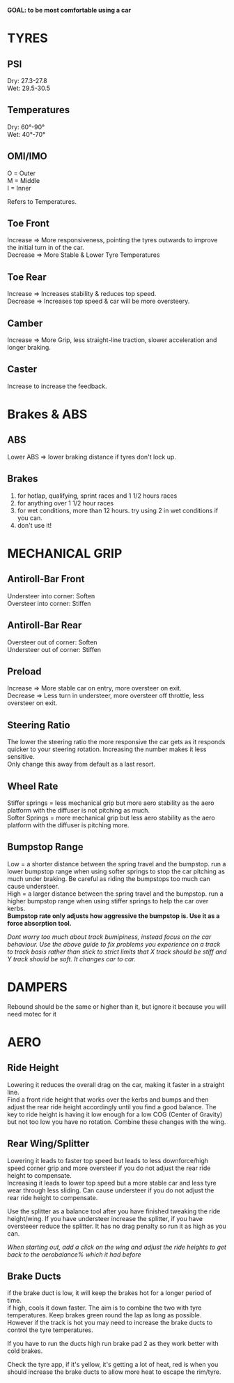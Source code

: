 **GOAL: to be most comfortable using a car**   

# TYRES

## PSI
Dry: 27.3-27.8   
Wet: 29.5-30.5   
  
## Temperatures    
Dry: 60°-90°   
Wet: 40°-70°      

## OMI/IMO   
O = Outer   
M = Middle   
I = Inner   

Refers to Temperatures.     

## Toe Front
Increase => More responsiveness, pointing the tyres outwards to improve the initial turn in of the car.   
Decrease => More Stable & Lower Tyre Temperatures   

## Toe Rear
Increase => Increases stability & reduces top speed.   
Decrease => Increases top speed & car will be more oversteery.    

## Camber
Increase => More Grip, less straight-line traction, slower acceleration and longer braking.   

## Caster
Increase to increase the feedback.

# Brakes & ABS

## ABS

Lower ABS => lower braking distance if tyres don't lock up.   

## Brakes
1. for hotlap, qualifying, sprint races and 1 1/2 hours races
2. for anything over 1 1/2 hour races
3. for wet conditions, more than 12 hours. try using 2 in wet conditions if you can. 
4. don't use it! 


# MECHANICAL GRIP

## Antiroll-Bar Front
Understeer into corner: Soften   
Oversteer into corner: Stiffen   

## Antiroll-Bar Rear
Oversteer out of corner: Soften     
Understeer out of corner: Stiffen   

## Preload
Increase => More stable car on entry, more oversteer on exit.   
Decrease => Less turn in understeer, more oversteer off throttle, less oversteer on exit.   

## Steering Ratio
The lower the steering ratio the more responsive the car gets as it responds quicker to your steering rotation. Increasing the number makes it less sensitive.   
Only change this away from default as a last resort.    

## Wheel Rate
Stiffer springs = less mechanical grip but more aero stability as the aero platform with the diffuser is not pitching as much.     
Softer Springs = more mechanical grip but less aero stability as the aero platform with the diffuser is pitching more.    

## Bumpstop Range
Low = a shorter distance between the spring travel and the bumpstop. run a lower bumpstop range when using softer springs to stop the car pitching as much under braking. Be careful as riding the bumpstops too much can cause understeer.    
High = a larger distance between the spring travel and the bumpstop. run a higher bumpstop range when using stiffer springs to help the car over kerbs.    
**Bumpstop rate only adjusts how aggressive the bumpstop is. Use it as a force absorption tool.**   

*Dont worry too much about track bumipiness, instead focus on the car behaviour. Use the above guide to fix problems you experience on a track to track basis rather than stick to strict limits that X track should be stiff and Y track should be soft. It changes car to car.*   

# DAMPERS

Rebound should be the same or higher than it, but ignore it because you will need motec for it


# AERO

## Ride Height
Lowering it reduces the overall drag on the car, making it faster in a straight line.   
Find a front ride height that works over the kerbs and bumps and then adjust the rear ride height accordingly until you find a good balance. The key to ride height is having it low enough for a low COG (Center of Gravity) but not too low you have no rotation. Combine these changes with the wing.    

## Rear Wing/Splitter
Lowering it leads to faster top speed but leads to less downforce/high speed corner grip and more oversteer if you do not adjust the rear ride height to compensate.   
Increasing it leads to lower top speed but a more stable car and less tyre wear through less sliding. Can cause understeer if you do not adjust the rear ride height to compensate.    

Use the splitter as a balance tool after you have finished tweaking the ride height/wing. If you have understeer increase the splitter, if you have oversteeer reduce the splitter. It has no drag penalty so run it as high as you can.    

*When starting out, add a click on the wing and adjust the ride heights to get back to the aerobalance% which it had before*   

## Brake Ducts
if the brake duct is low, it will keep the brakes hot for a longer period of time.   
if high, cools it down faster. The aim is to combine the two with tyre temperatures. Keep brakes green round the lap as long as possible. However if the track is hot you may need to increase the brake ducts to control the tyre temperatures.    

If you have to run the ducts high run brake pad 2 as they work better with cold brakes.    

Check the tyre app, if it's yellow, it's getting a lot of heat, red is when you should increase the brake ducts to allow more heat to escape the rim/tyre.    